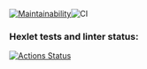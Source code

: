 [![Maintainability](https://api.codeclimate.com/v1/badges/646ac0b48d386bdf9328/maintainability)](https://codeclimate.com/github/f4hr/frontend-project-lvl1/maintainability)![CI](https://github.com/f4hr/frontend-project-lvl1/workflows/CI/badge.svg)
### Hexlet tests and linter status:
[![Actions Status](https://github.com/f4hr/frontend-project-lvl1/workflows/hexlet-check/badge.svg)](https://github.com/f4hr/frontend-project-lvl1/actions)
